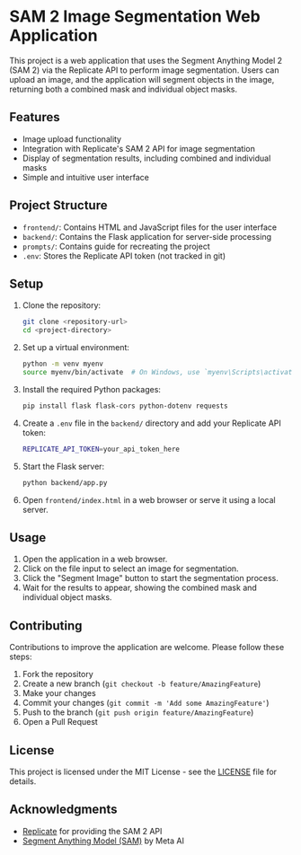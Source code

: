# SAM 2 Image Segmentation Web Application

This project is a web application that uses the Segment Anything Model 2 (SAM 2) via the Replicate API to perform image segmentation. Users can upload an image, and the application will segment objects in the image, returning both a combined mask and individual object masks.

## Features

- Image upload functionality
- Integration with Replicate's SAM 2 API for image segmentation
- Display of segmentation results, including combined and individual masks
- Simple and intuitive user interface

## Project Structure

- `frontend/`: Contains HTML and JavaScript files for the user interface
- `backend/`: Contains the Flask application for server-side processing
- `prompts/`: Contains guide for recreating the project
- `.env`: Stores the Replicate API token (not tracked in git)

## Setup

1. Clone the repository:
   ```bash
   git clone <repository-url>
   cd <project-directory>
   ```

2. Set up a virtual environment:
   ```bash
   python -m venv myenv
   source myenv/bin/activate  # On Windows, use `myenv\Scripts\activate`
   ```

3. Install the required Python packages:
   ```bash
   pip install flask flask-cors python-dotenv requests
   ```

4. Create a `.env` file in the `backend/` directory and add your Replicate API token:
   ```bash
   REPLICATE_API_TOKEN=your_api_token_here
   ```

5. Start the Flask server:
   ```bash
   python backend/app.py
   ```

6. Open `frontend/index.html` in a web browser or serve it using a local server.

## Usage

1. Open the application in a web browser.
2. Click on the file input to select an image for segmentation.
3. Click the "Segment Image" button to start the segmentation process.
4. Wait for the results to appear, showing the combined mask and individual object masks.

## Contributing

Contributions to improve the application are welcome. Please follow these steps:

1. Fork the repository
2. Create a new branch (`git checkout -b feature/AmazingFeature`)
3. Make your changes
4. Commit your changes (`git commit -m 'Add some AmazingFeature'`)
5. Push to the branch (`git push origin feature/AmazingFeature`)
6. Open a Pull Request

## License

This project is licensed under the MIT License - see the [LICENSE](LICENSE) file for details.

## Acknowledgments

- [Replicate](https://replicate.com/) for providing the SAM 2 API
- [Segment Anything Model (SAM)](https://segment-anything.com/) by Meta AI